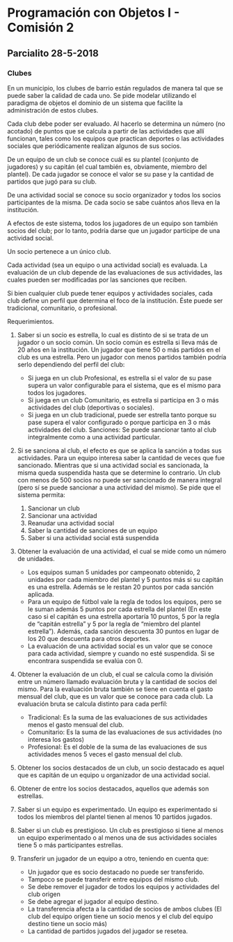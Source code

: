 # Programación con Objetos I - Comisión 2
## Parcialito 28-5-2018

### Clubes
En un municipio, los clubes de barrio están regulados de manera tal que se puede saber la calidad de cada uno. Se pide modelar utilizando el paradigma de objetos el dominio de un sistema que facilite la administración de estos clubes.

Cada club debe poder ser evaluado. Al hacerlo se determina un número (no acotado) de puntos que se calcula a partir de las actividades que allí funcionan, tales como los equipos que practican deportes o las actividades sociales que periódicamente realizan algunos de sus socios.

De un equipo de un club se conoce cuál es su plantel (conjunto de jugadores) y su capitán (el cual también es, obviamente, miembro del plantel). De cada jugador se conoce el valor se su pase y la cantidad de partidos que jugó para su club.

De una actividad social se conoce su socio organizador y todos los socios participantes de la misma. De cada socio se sabe cuántos años lleva en la institución.

A efectos de este sistema, todos los jugadores de un equipo son también socios del club; por lo tanto, podría darse que un jugador participe de una actividad social.

Un socio pertenece a un único club.

Cada actividad (sea un equipo o una actividad social) es evaluada. La evaluación de un club depende de las evaluaciones de sus actividades, las cuales pueden ser modificadas por las sanciones que reciben.

Si bien cualquier club puede tener equipos y actividades sociales, cada club define un perfil que determina el foco de la institución. Éste puede ser tradicional, comunitario, o profesional.


Requerimientos.
1. Saber si un socio es estrella, lo cual es distinto de si se trata de un jugador o un socio común. Un socio común es estrella si lleva más de 20 años en la institución. Un jugador que tiene 50 o más partidos en el club es una estrella. Pero un jugador con menos partidos también podría serlo dependiendo del perfil del club:
	* Si juega en un club Profesional, es estrella si el valor de su pase supera un valor configurable para el sistema, que es el mismo para todos los jugadores. 
	* Si juega en un club Comunitario, es estrella si participa en 3 o más actividades del club (deportivas o sociales).
	* Si juega en un club tradicional, puede ser estrella tanto porque su pase supera el valor configurado o porque participa en 3 o más actividades del club.
Sanciones: Se puede sancionar tanto al club integralmente como a una actividad particular. 
2. Si se sanciona al club, el efecto es que se aplica la sanción a todas sus actividades. Para un equipo interesa saber la cantidad de veces que fue sancionado. Mientras que si una actividad social es sancionada, la misma queda suspendida hasta que se determine lo contrario. Un club con menos de 500 socios no puede ser sancionado de manera integral (pero sí se puede sancionar a una actividad del mismo). 
Se pide que el sistema permita:
	1. Sancionar un club
	2.  Sancionar una actividad
	3. Reanudar una actividad social
	4. Saber la cantidad de sanciones de un equipo
	5. Saber si una actividad social está suspendida

3. Obtener la evaluación  de una actividad, el cual se mide como un número de unidades.
	* Los equipos suman 5 unidades por campeonato obtenido, 2 unidades por cada miembro del plantel y 5 puntos más si su capitán es una estrella. Además se le restan 20 puntos por cada sanción aplicada. 
	* Para un equipo de fútbol vale la regla de todos los equipos, pero se le suman además 5 puntos por cada estrella del plantel (En este caso si el capitán es una estrella aportaría 10 puntos, 5 por la regla de “capitán estrella” y 5 por la regla de “miembro del plantel estrella”). Además, cada sanción descuenta 30 puntos en lugar de los 20 que descuenta para otros deportes.
	* La evaluación de una actividad social es un valor que se conoce para cada actividad, siempre y cuando no esté suspendida. Si se encontrara suspendida se evalúa con 0.

4. Obtener la evaluación de un club, el cual se calcula como la división entre un número llamado evaluación bruta y la cantidad de socios del mismo. Para la evaluación bruta también se tiene en cuenta el gasto mensual del club, que es un valor que se conoce para cada club. 
La evaluación bruta se calcula distinto para cada perfil:
	* Tradicional: Es la suma de las evaluaciones de sus actividades menos el gasto mensual del club.
	* Comunitario: Es la suma de las evaluaciones de sus actividades  (no interesa los gastos)
	* Profesional: Es el doble de la suma de las evaluaciones de sus actividades menos 5 veces el gasto mensual del club.

5. Obtener los socios destacados de un club, un socio destacado es aquel que es capitán de un equipo u organizador de una actividad social.

6. Obtener de entre los socios destacados, aquellos que además son estrellas.

7. Saber si un equipo es experimentado. Un equipo es experimentado si todos los miembros del plantel tienen al menos 10 partidos jugados.

8. Saber si un club es prestigioso. Un club es prestigioso si tiene al menos un equipo experimentado o al menos una de sus actividades sociales tiene 5 o más participantes estrellas.

9. Transferir un jugador de un equipo a otro, teniendo en cuenta que:
	* Un jugador que es socio destacado no puede ser transferido.
	* Tampoco se puede transferir entre equipos del mismo club.
	* Se debe remover el jugador de todos los equipos y actividades del club origen
	* Se debe agregar el jugador al equipo destino.
	* La transferencia afecta a la cantidad de socios de ambos clubes (El club del equipo origen tiene un socio menos y el club del equipo destino tiene un socio más)
	* La cantidad de partidos jugados del jugador se resetea.

    

